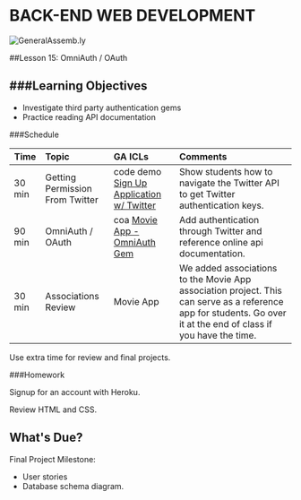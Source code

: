 BACK-END WEB DEVELOPMENT
============================

![GeneralAssemb.ly](https://github.com/generalassembly/ga-ruby-on-rails-for-devs/raw/master/images/ga.png "GeneralAssemb.ly")


##Lesson 15: OmniAuth / OAuth
	
###Learning Objectives
--------

*	Investigate third party authentication gems*	Practice reading API documentation


###Schedule


| Time        | Topic| GA ICLs| Comments |
| ------------- |:-------------|:-------------------|:-------------------|
| 30 min | Getting Permission From Twitter | code demo [Sign Up Application w/ Twitter](instr_code_demo_notes.md)  | Show students how to navigate the Twitter API to get Twitter authentication keys.| 
| 90 min | OmniAuth / OAuth | coa [Movie App - OmniAuth Gem](instr_code_demo_notes.md) | Add authentication through Twitter and reference online api documentation. | 
| 30 min | Associations Review | Movie App | We added associations to the Movie App association project. This can serve as a reference app for students. Go over it at the end of class if you have the time. | 

Use extra time for review and final projects.

###Homework

Signup for an account with Heroku.

Review HTML and CSS.

What's Due? 
-----------
Final Project Milestone: 

*	User stories
*	Database schema diagram.